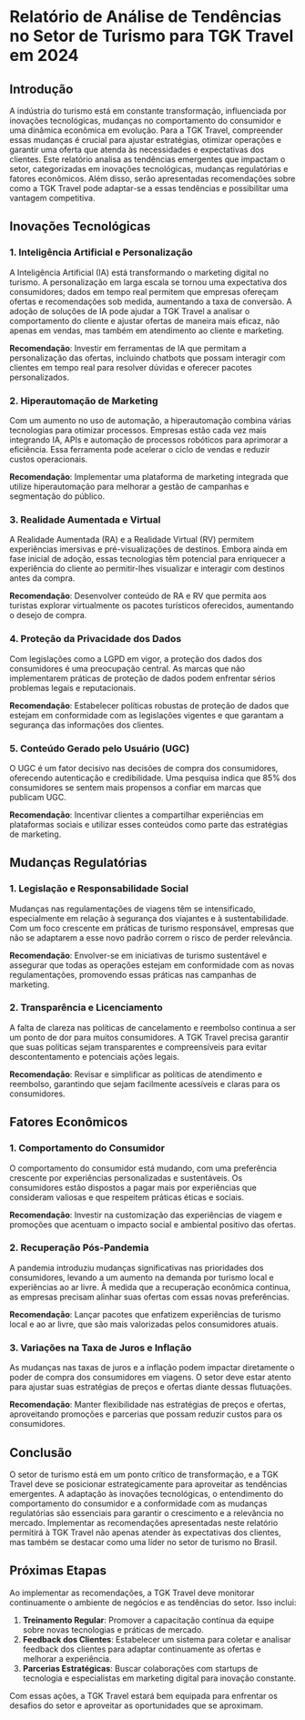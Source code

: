 # Relatório de Análise de Tendências no Setor de Turismo para TGK Travel em 2024

## Introdução

A indústria do turismo está em constante transformação, influenciada por inovações tecnológicas, mudanças no comportamento do consumidor e uma dinâmica econômica em evolução. Para a TGK Travel, compreender essas mudanças é crucial para ajustar estratégias, otimizar operações e garantir uma oferta que atenda às necessidades e expectativas dos clientes. Este relatório analisa as tendências emergentes que impactam o setor, categorizadas em inovações tecnológicas, mudanças regulatórias e fatores econômicos. Além disso, serão apresentadas recomendações sobre como a TGK Travel pode adaptar-se a essas tendências e possibilitar uma vantagem competitiva.

## Inovações Tecnológicas

### 1. Inteligência Artificial e Personalização

A Inteligência Artificial (IA) está transformando o marketing digital no turismo. A personalização em larga escala se tornou uma expectativa dos consumidores; dados em tempo real permitem que empresas ofereçam ofertas e recomendações sob medida, aumentando a taxa de conversão. A adoção de soluções de IA pode ajudar a TGK Travel a analisar o comportamento do cliente e ajustar ofertas de maneira mais eficaz, não apenas em vendas, mas também em atendimento ao cliente e marketing.

**Recomendação**: Investir em ferramentas de IA que permitam a personalização das ofertas, incluindo chatbots que possam interagir com clientes em tempo real para resolver dúvidas e oferecer pacotes personalizados.

### 2. Hiperautomação de Marketing

Com um aumento no uso de automação, a hiperautomação combina várias tecnologias para otimizar processos. Empresas estão cada vez mais integrando IA, APIs e automação de processos robóticos para aprimorar a eficiência. Essa ferramenta pode acelerar o ciclo de vendas e reduzir custos operacionais.

**Recomendação**: Implementar uma plataforma de marketing integrada que utilize hiperautomação para melhorar a gestão de campanhas e segmentação do público.

### 3. Realidade Aumentada e Virtual

A Realidade Aumentada (RA) e a Realidade Virtual (RV) permitem experiências imersivas e pré-visualizações de destinos. Embora ainda em fase inicial de adoção, essas tecnologias têm potencial para enriquecer a experiência do cliente ao permitir-lhes visualizar e interagir com destinos antes da compra.

**Recomendação**: Desenvolver conteúdo de RA e RV que permita aos turistas explorar virtualmente os pacotes turísticos oferecidos, aumentando o desejo de compra.

### 4. Proteção da Privacidade dos Dados

Com legislações como a LGPD em vigor, a proteção dos dados dos consumidores é uma preocupação central. As marcas que não implementarem práticas de proteção de dados podem enfrentar sérios problemas legais e reputacionais.

**Recomendação**: Estabelecer políticas robustas de proteção de dados que estejam em conformidade com as legislações vigentes e que garantam a segurança das informações dos clientes.

### 5. Conteúdo Gerado pelo Usuário (UGC)

O UGC é um fator decisivo nas decisões de compra dos consumidores, oferecendo autenticação e credibilidade. Uma pesquisa indica que 85% dos consumidores se sentem mais propensos a confiar em marcas que publicam UGC.

**Recomendação**: Incentivar clientes a compartilhar experiências em plataformas sociais e utilizar esses conteúdos como parte das estratégias de marketing.

## Mudanças Regulatórias

### 1. Legislação e Responsabilidade Social

Mudanças nas regulamentações de viagens têm se intensificado, especialmente em relação à segurança dos viajantes e à sustentabilidade. Com um foco crescente em práticas de turismo responsável, empresas que não se adaptarem a esse novo padrão correm o risco de perder relevância.

**Recomendação**: Envolver-se em iniciativas de turismo sustentável e assegurar que todas as operações estejam em conformidade com as novas regulamentações, promovendo essas práticas nas campanhas de marketing.

### 2. Transparência e Licenciamento

A falta de clareza nas políticas de cancelamento e reembolso continua a ser um ponto de dor para muitos consumidores. A TGK Travel precisa garantir que suas políticas sejam transparentes e compreensíveis para evitar descontentamento e potenciais ações legais.

**Recomendação**: Revisar e simplificar as políticas de atendimento e reembolso, garantindo que sejam facilmente acessíveis e claras para os consumidores.

## Fatores Econômicos

### 1. Comportamento do Consumidor

O comportamento do consumidor está mudando, com uma preferência crescente por experiências personalizadas e sustentáveis. Os consumidores estão dispostos a pagar mais por experiências que consideram valiosas e que respeitem práticas éticas e sociais.

**Recomendação**: Investir na customização das experiências de viagem e promoções que acentuam o impacto social e ambiental positivo das ofertas.

### 2. Recuperação Pós-Pandemia

A pandemia introduziu mudanças significativas nas prioridades dos consumidores, levando a um aumento na demanda por turismo local e experiências ao ar livre. À medida que a recuperação econômica continua, as empresas precisam alinhar suas ofertas com essas novas preferências.

**Recomendação**: Lançar pacotes que enfatizem experiências de turismo local e ao ar livre, que são mais valorizadas pelos consumidores atuais.

### 3. Variações na Taxa de Juros e Inflação

As mudanças nas taxas de juros e a inflação podem impactar diretamente o poder de compra dos consumidores em viagens. O setor deve estar atento para ajustar suas estratégias de preços e ofertas diante dessas flutuações.

**Recomendação**: Manter flexibilidade nas estratégias de preços e ofertas, aproveitando promoções e parcerias que possam reduzir custos para os consumidores.

## Conclusão

O setor de turismo está em um ponto crítico de transformação, e a TGK Travel deve se posicionar estrategicamente para aproveitar as tendências emergentes. A adaptação às inovações tecnológicas, o entendimento do comportamento do consumidor e a conformidade com as mudanças regulatórias são essenciais para garantir o crescimento e a relevância no mercado. Implementar as recomendações apresentadas neste relatório permitirá à TGK Travel não apenas atender às expectativas dos clientes, mas também se destacar como uma líder no setor de turismo no Brasil.

## Próximas Etapas

Ao implementar as recomendações, a TGK Travel deve monitorar continuamente o ambiente de negócios e as tendências do setor. Isso inclui:

1. **Treinamento Regular**: Promover a capacitação contínua da equipe sobre novas tecnologias e práticas de mercado.
2. **Feedback dos Clientes**: Estabelecer um sistema para coletar e analisar feedback dos clientes para adaptar continuamente as ofertas e melhorar a experiência.
3. **Parcerias Estratégicas**: Buscar colaborações com startups de tecnologia e especialistas em marketing digital para inovação constante.

Com essas ações, a TGK Travel estará bem equipada para enfrentar os desafios do setor e aproveitar as oportunidades que se aproximam.